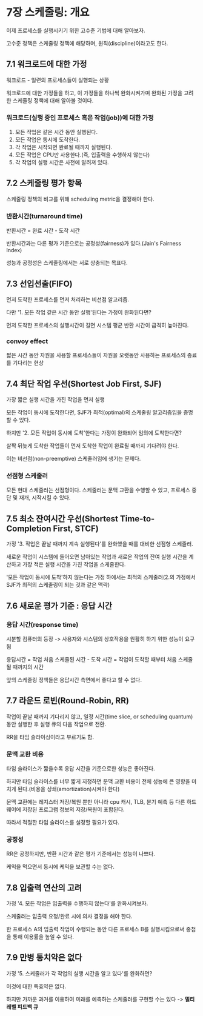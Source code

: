 # 7장 스케줄링: 개요

이제 프로세스를 실행시키기 위한 고수준 기법에 대해 알아보자.

고수준 정책은 스케줄링 정책에 해당하며, 원칙(discipline)이라고도 한다.



## 7.1 워크로드에 대한 가정

워크로드 - 일련의 프로세스들이 실행되는 상황

워크로드에 대한 가정들을 하고, 이 가정들을 하나씩 완화시켜가며 완화된 가정을 고려한 스케줄링 정책에 대해 알아볼 것이다.



### 워크로드(실행 중인 프로세스 혹은 작업(job))에 대한 가정

1. 모든 작업은 같은 시간 동안 실행된다.
2. 모든 작업은 동시에 도착한다.
3. 각 작업은 시작되면 완료될 때까지 실행된다.
4. 모든 작업은 CPU만 사용한다.(즉, 입출력을 수행하지 않는다)
5. 각 작업의 실행 시간은 사전에 알려져 있다.



## 7.2 스케줄링 평가 항목

스케줄링 정책의 비교를 위해 scheduling metric을 결정해야 한다.

### 반환시간(turnaround time)

반환시간 = 완료 시간 - 도착 시간



반환시간과는 다른 평가 기준으로는 공정성(fairness)가 있다.(Jain's Fairness Index)

성능과 공정성은 스케줄링에서는 서로 상충되는 목표다.



## 7.3 선입선출(FIFO)

먼저 도착한 프로세스를 먼저 처리하는 비선점 알고리즘.

다만 '1. 모든 작업 같은 시간 동안 실행'된다는 가정이 완화된다면?

먼저 도착한 프로세스의 실행시간이 길면 시스템 평균 반환 시간이 급격히 높아진다.

### convoy effect

짧은 시간 동안 자원을 사용할 프로세스들이 자원을 오랫동안 사용하는 프로세스의 종료를 기다리는 현상



## 7.4 최단 작업 우선(Shortest Job First, SJF)

가장 짧은 실행 시간을 가진 작업을 먼저 실행

모든 작업이 동시에 도착한다면, SJF가 최적(optimal)의 스케줄링 알고리즘임을 증명할 수 있다.



하지만 '2. 모든 작업이 동시에 도착'한다는 가정이 완화되어 임의에 도착한다면?

살짝 뒤늦게 도착한 작업들이 먼저 도착한 작업이 완료될 때까지 기다려야 한다.

이는 비선점(non-preemptive) 스케줄러임에 생기는 문제다.



### 선점형 스케줄러

모든 현대 스케줄러는 선점형이다. 스케줄러는 문맥 교환을 수행할 수 있고, 프로세스 중단 및 재개, 시작시킬 수 있다.



## 7.5 최소 잔여시간 우선(Shortest Time-to-Completion First, STCF)

가정 '3. 작업은 끝날 때까지 계속 실행된다'를 완화했을 때를 대비한 선점형 스케줄러.

새로운 작업이 시스템에 들어오면 남아있는 작업과 새로운 작업의 잔여 실행 시간을 계산하고 가장 적은 실행 시간을 가진 작업을 스케줄한다.

'모든 작업이 동시에 도착'하지 않는다는 가정 하에서는 최적의 스케줄러(2.의 가정에서 SJF가 최적의 스케줄링이 되는 것과 같은 맥락)





## 7.6 새로운 평가 기준 : 응답 시간

### 응답 시간(response time)

시분할 컴퓨터의 등장 -> 사용자와 시스템의 상호작용을 원활히 하기 위한 성능이 요구됨

응답시간 = 작업 처음 스케줄된 시간 - 도착 시간 = 작업이 도착할 때부터 처음 스케줄 될 때까지의 시간



앞의 스케줄링 정책들은 응답시간 측면에서 좋다고 할 수 없다.



## 7.7 라운드 로빈(Round-Robin, RR)

작업이 끝날 때까지 기다리지 않고, 일정 시간(time slice, or scheduling quantum) 동안 실행한 후 실행 큐의 다음 작업으로 전환.

RR을 타임 슬라이싱이라고 부르기도 함.



### 문맥 교환 비용

타임 슬라이스가 짧을수록 응답 시간을 기준으로한 성능은 좋아진다.

하지만 타임 슬라이스를 너무 짧게 지정하면 문맥 교환 비용이 전체 성능에 큰 영향을 미치게 된다.(비용을 상쇄(amortization)시켜야 한다)

문맥 교환에는 레지스터 저장/복원 뿐만 아니라 cpu 캐시, TLB, 분기 예측 등 다른 하드웨어에 저장된 프로그램 정보의 저장/복원이 포함된다.

따라서 적절한 타임 슬라이스를 설정할 필요가 있다.



### 공정성

RR은 공정하지만, 반환 시간과 같은 평가 기준에서는 성능이 나쁘다.

케익을 먹으면서 동시에 케익을 보관할 수는 없다.



## 7.8 입출력 연산의 고려

가정 '4. 모든 작업은 입출력을 수행하지 않는다'를 완화시켜보자.

스케줄러는 입출력 요청/완료 시에 의사 결정을 해야 한다.

한 프로세스 A의 입출력 작업이 수행되는 동안 다른 프로세스 B를 실행시킴으로써 중첩을 통해 이용률을 높일 수 있다.



## 7.9 만병 통치약은 없다

가정 '5. 스케줄러가 각 작업의 실행 시간을 알고 있다'를 완화하면?

이것에 대한 특효약은 없다.

하지만 가까운 과거를 이용하여 미래를 예측하는 스케줄러를 구현할 수는 있다 -> **멀티 레벨 피드백 큐**





























































